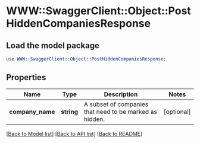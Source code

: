 # WWW::SwaggerClient::Object::PostHiddenCompaniesResponse

## Load the model package
```perl
use WWW::SwaggerClient::Object::PostHiddenCompaniesResponse;
```

## Properties
Name | Type | Description | Notes
------------ | ------------- | ------------- | -------------
**company_name** | **string** | A subset of companies that need to be marked as hidden. | [optional] 

[[Back to Model list]](../README.md#documentation-for-models) [[Back to API list]](../README.md#documentation-for-api-endpoints) [[Back to README]](../README.md)


